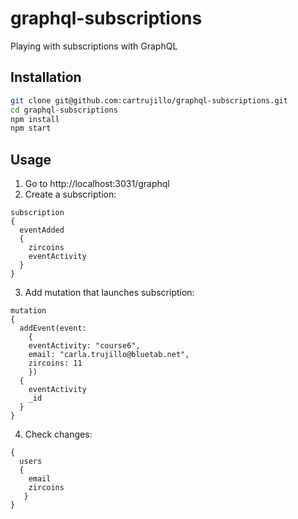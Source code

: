# graphql-subscriptions

Playing with subscriptions with GraphQL

## Installation

```bash
git clone git@github.com:cartrujillo/graphql-subscriptions.git
cd graphql-subscriptions
npm install
npm start
```

## Usage

1. Go to http://localhost:3031/graphql
2. Create a subscription:
```
subscription
{
  eventAdded
  {
    zircoins
    eventActivity
  }
}
```
3. Add mutation that launches subscription:
```
mutation
{
  addEvent(event: 
    {
    eventActivity: "course6",
    email: "carla.trujillo@bluetab.net",
    zircoins: 11
    })
  {
    eventActivity
    _id
  }
}
```
4. Check changes:
```
{
  users
  {
    email
    zircoins
   }
}
```
